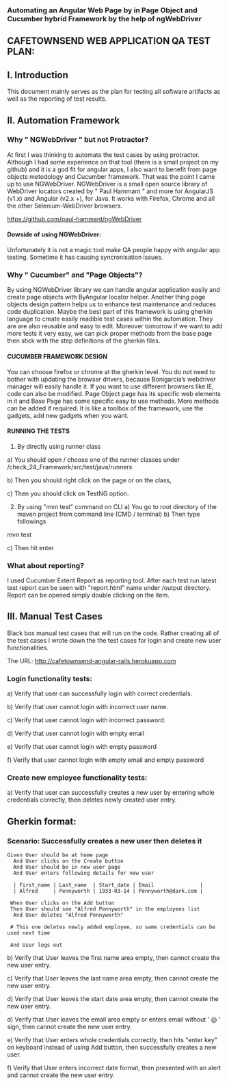 ### Automating an Angular Web Page by in Page Object and Cucumber hybrid Framework by the help of ngWebDriver


## CAFETOWNSEND WEB APPLICATION QA TEST PLAN:

## I. Introduction

This document mainly serves as the plan for testing all software artifacts as well as the reporting of test results. 

## II. Automation Framework 

### Why " NGWebDriver " but not Protractor? 

At first I was thinking to automate the test cases by using protractor. Although I had some experience on that tool (there is a small project on my github) and it is a god fit for angular apps, I also want to benefit from page objects metodology and  Cucumber framework. That was the point I came up to use NGWebDriver. NGWebDriver is a small open source library of WebDriver locators created by " Paul Hammant "  and more for AngularJS (v1.x) and Angular (v2.x +), for Java.  It works with Firefox, Chrome and all the other Selenium-WebDriver browsers.

https://github.com/paul-hammant/ngWebDriver

#### Dowside of using NGWebDriver:
Unfortunately it is not a magic tool make QA people happy with angular app testing. Sometime it has causing syncronisation issues. 

### Why " Cucumber" and "Page Objects"? 
By using NGWebDriver library we can handle angular application easily and create page objects with ByAngular locator helper. Another thing  page objects design pattern helps us to enhance test maintenance and reduces code duplication. Maybe the best part of this framework is using gherkin language to create easily readible test cases within the automation. They are are also reusable and easy to edit. Moreover tomorrow if we want to add more tests it very easy, we can pick proper methods  from the base page then stick with the step definitions of the gherkin files.

#### CUCUMBER FRAMEWORK DESIGN
You can choose firefox or chrome at the gherkin level. You do not need to bother with updating the browser drivers, because Bonigarcia’s webdriver manager will easily handle it.  If you want to use different browsers like IE, code can also be modified.
Page Object page has its specific web elements in it and Base Page has some specific easy to use methods. More methods can be added if required. It is like a toolbox of the framework, use the gadgets, add new gadgets when you want.

#### RUNNING THE TESTS
1. By directly using runner class

a) You should open / choose one of the runner classes under /check_24_Framework/src/test/java/runners

b) Then you should right click on the page or on the class,

c) Then you should click on TestNG option.

2. By using "mvn test" command on CLI
a) You go to root directory of the maven project from command line (CMD / terminal) b) Then type followings

mvn test

c) Then hit enter

### What about reporting?

I used Cucumber Extent Report as reporting tool.
After each test run latest test report can be seen with "report.html" name under /output directory.
Report can be opened simply double clicking on the item.


## III. Manual Test Cases 
Black box manual test cases that will run on the code. Rather creating all of the test cases I wrote down the the test cases for login and create new user functionalities.

The URL: http://cafetownsend-angular-rails.herokuapp.com

### Login functionality tests:

a) Verify that user can successfully login with correct credentials.

b) Verify that user cannot login with incorrect user name.

c) Verify that user cannot login with incorrect password.

d) Verify that user cannot login with empty email

e) Verify that user cannot login with empty password

f) Verify that user cannot login with empty email and empty password

### Create new employee functionality tests:
a)	Verify that user can successfully creates a new user by entering whole credentials correctly, then deletes newly created user entry.

## Gherkin format:

  ### Scenario: Successfully creates a new user then deletes it  
    Given User should be at home page
      And User clicks on the Create button
      And User should be in new user page
      And User enters following details for new user
      
      | First_name | Last_name  | Start_date | Email               | 
      | Alfred     | Pennyworth | 1933-03-14 | Pennyworth@dark.com | 
      
     When User clicks on the Add button
     Then User should see "Alfred Pennyworth" in the employees list
      And User deletes "Alfred Pennyworth"   
     
     # This one deletes newly added employee, so same credentials can be used next time 
     
     And User logs out
     
   
b) Verify that User leaves the first name area empty, then cannot create the new user entry.

c) Verify that User leaves the last name area empty, then cannot create the new user entry.

d) Verify that User leaves the start date area empty, then cannot create the new user entry.

d) Verify that User leaves the email area empty or enters email without ' @ ' sign, then cannot create the new user entry.

e) Verify that User enters whole credentials correctly, then hits "enter key" on keyboard instead of using Add button, then successfully creates a new user.

f) Verify that User enters incorrect date format, then presented with an alert and cannot create the new user entry.


